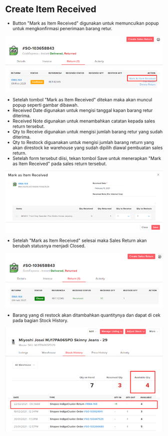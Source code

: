 # Create Item Received

* Button "Mark as Item Received" digunakan untuk memunculkan popup untuk mengkonfirmasi penerimaan barang retur.

![](../../.gitbook/assets/image%20%2831%29.png)

* Setelah tombol "Mark as Item Received" ditekan maka akan  muncul popup seperti gambar dibawah.
* Received Date digunakan untuk mengisi tanggal kapan barang retur diterima.
* Received Note digunakan untuk menambahkan catatan kepada sales return tersebut.
* Qty to Receive digunakan untuk mengisi jumlah barang retur yang sudah diterima.
* Qty to Restock diguanakan untuk mengisi jumlah barang return yang akan direstock ke warehouse yang sudah dipilih diawal pembuatan sales return.
* Setelah form tersebut diisi, tekan tombol Save untuk menerapkan "Mark as Item Received" pada sales return tersebut.

![](../../.gitbook/assets/image%20%28169%29.png)

* Setelah "Mark as Item Received" selesai maka Sales Return akan berubah statusnya menjadi Closed.

![](../../.gitbook/assets/image%20%28177%29.png)

* Barang yang di restock akan ditambahkan quantitynya dan dapat di cek pada bagian Stock History.

![](../../.gitbook/assets/image%20%28188%29.png)

